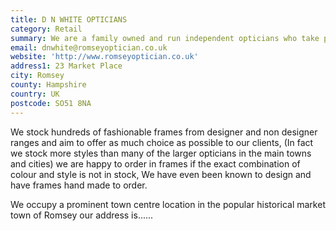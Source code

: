 ```yaml
---
title: D N WHITE OPTICIANS
category: Retail
summary: We are a family owned and run independent opticians who take pride in the  quality of service and products that we provide.
email: dnwhite@romseyoptician.co.uk
website: 'http://www.romseyoptician.co.uk'
address1: 23 Market Place
city: Romsey
county: Hampshire
country: UK
postcode: SO51 8NA
---
```

We stock hundreds of fashionable frames from designer and non designer ranges and aim to offer as much choice as possible to our clients, (In fact we stock more styles than many of the larger opticians in the main towns and cities) we are happy to order in frames if the exact combination of colour and style is not in stock, We have even been known to design and have frames hand made to order.

We occupy a prominent town centre location in the popular historical market town of Romsey our address is......
